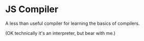 # JS Compiler

A less than useful compiler for learning the basics of compilers.

(OK technically it's an interpreter, but bear with me.)
